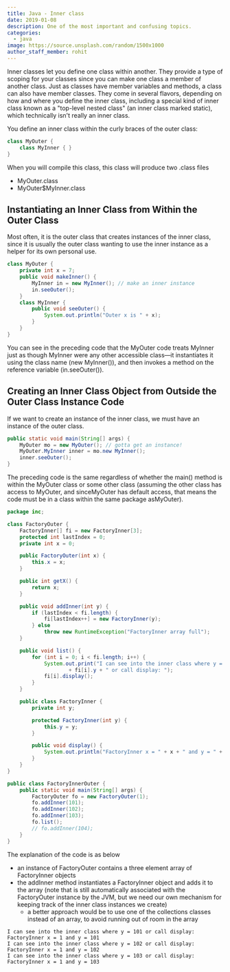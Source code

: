 ```yaml
---
title: Java - Inner class
date: 2019-01-08
description: One of the most important and confusing topics.
categories:
  - java
image: https://source.unsplash.com/random/1500x1000
author_staff_member: rohit
---
```


Inner classes let you define one class within another. They provide a type of scoping for your classes since you can make one class a member of another class. Just as classes have member variables and methods, a class can also have member classes. They come in several flavors, depending on how and where you define the inner class, including a special kind of inner class known as a "top-level nested class" (an inner class marked static), which technically isn't really an inner class.

You define an inner class within the curly braces of the outer class:

```java
class MyOuter {
	class MyInner { }
}
```

When you will compile this class, this class will produce two .class files
- MyOuter.class
- MyOuter$MyInner.class

## Instantiating an Inner Class from Within the Outer Class

Most often, it is the outer class that creates instances of the inner class, since it is usually the outer class wanting to use the inner instance as a helper for its own personal use.

```java
class MyOuter {
	private int x = 7;
	public void makeInner() {
		MyInner in = new MyInner(); // make an inner instance
		in.seeOuter();
	}
	class MyInner {
		public void seeOuter() {
			System.out.println("Outer x is " + x);
		}
	}
}
```

You can see in the preceding code that the MyOuter code treats MyInner just as though MyInner were any other accessible class—it instantiates it using the class name (new MyInner()), and then invokes a method on the reference variable (in.seeOuter()).

## Creating an Inner Class Object from Outside the Outer Class Instance Code

If we want to create an instance of the inner class, we must have an instance of the outer class.

```java
public static void main(String[] args) {
	MyOuter mo = new MyOuter(); // gotta get an instance!
	MyOuter.MyInner inner = mo.new MyInner();
	inner.seeOuter();
}
```

The preceding code is the same regardless of whether the main() method is within the MyOuter class or some other class (assuming the other class has access to MyOuter, and sinceMyOuter has default access, that means the code must be in a class within the same package asMyOuter).

```java
package inc;

class FactoryOuter {
	FactoryInner[] fi = new FactoryInner[3];
	protected int lastIndex = 0;
	private int x = 0;

	public FactoryOuter(int x) {
		this.x = x;
	}

	public int getX() {
		return x;
	}

	public void addInner(int y) {
		if (lastIndex < fi.length) {
			fi[lastIndex++] = new FactoryInner(y);
		} else
			throw new RuntimeException("FactoryInner array full");
	}

	public void list() {
		for (int i = 0; i < fi.length; i++) {
			System.out.print("I can see into the inner class where y = "
					+ fi[i].y + " or call display: ");
			fi[i].display();
		}
	}

	public class FactoryInner {
		private int y;

		protected FactoryInner(int y) {
			this.y = y;
		}

		public void display() {
			System.out.println("FactoryInner x = " + x + " and y = " + y);
		}
	}
}

public class FactoryInnerOuter {
	public static void main(String[] args) {
		FactoryOuter fo = new FactoryOuter(1);
		fo.addInner(101);
		fo.addInner(102);
		fo.addInner(103);
		fo.list();
		// fo.addInner(104);
	}
}
```

The explanation of the code is as below
- an instance of FactoryOuter contains a three element array of FactoryInner objects
- the addInner method instantiates a FactoryInner object and adds it to the array (note that is still automatically associated with the FactoryOuter instance by the JVM, but we need our own mechanism for keeping track of the inner class instances we create) 
    - a better approach would be to use one of the collections classes instead of an array, to avoid running out of room in the array
        
```text
I can see into the inner class where y = 101 or call display: FactoryInner x = 1 and y = 101
I can see into the inner class where y = 102 or call display: FactoryInner x = 1 and y = 102
I can see into the inner class where y = 103 or call display: FactoryInner x = 1 and y = 103
```






